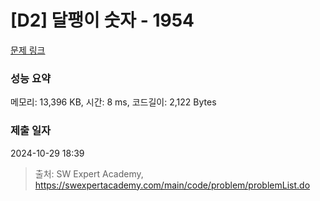 # [D2] 달팽이 숫자 - 1954 

[문제 링크](https://swexpertacademy.com/main/code/problem/problemDetail.do?contestProbId=AV5PobmqAPoDFAUq) 

### 성능 요약

메모리: 13,396 KB, 시간: 8 ms, 코드길이: 2,122 Bytes

### 제출 일자

2024-10-29 18:39



> 출처: SW Expert Academy, https://swexpertacademy.com/main/code/problem/problemList.do